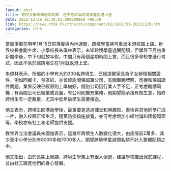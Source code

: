 ```yaml
---
layout: post
title: 有校長稱未知過關配額　但不急於讓跨境學童返港上堂
date: 2022-12-29 18:38:01.000000000 +08:00
link: https://news.rthk.hk/rthk/ch/component/k2/1681791-20221229.htm
categories: rthk
---
```


當局爭取在明年1月15日前落實與內地通關，跨境學童將可重返本港校園上課。新界校長會副主席、小學校長朱偉林表示，未知跨境學童過關配額，但學界下月初重新開學後，中下旬就放年假，中間只有兩個星期時間上堂，而且很多學校會進行考試，因此不急於讓跨境生在1月就返港上堂。

朱偉林表示，所屬的小學有大約300名跨境生，已經提醒家長為子女辦理相關證件，例如回鄉卡、禁區紙，亦曾經詢問保姆車公司，有關車輛牌照、司機和保姆證件問題。業界反映已經原則上準備好，個別公司因行業人手不足，正考慮聘請司機；有兩間公司已結業或賣盤，有公司則擴充業務，他期望能承接有關生意，始終跨境生有一定數量，尤其中低年級學生需要接送。

他又表示，跨境生回港返學後，最重要是透過課堂和興趣班，盡快與其他同學打成一片，融入校園正常生活，隨著防疫措施放寬，亦可考慮增加小組討論和匯報環節等，學校亦有社工和老師提供支援。

教育界立法會議員朱國強表示，這幾年跨境生人數變化很大，由疫情前2萬多，減少至中小學分別有8000多和7000多人，期望跨境學童過關名額不計入整體配額之中。

他又指出，由於長期上網課，跨境生學業上有很大倒退，建議學校推出保底課程，並由社工跟進他們的身心發展。
